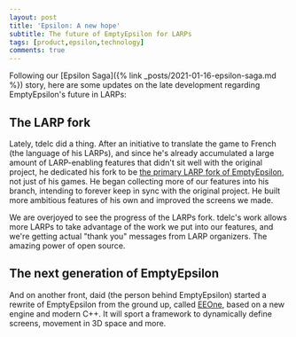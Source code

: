 ```yaml
---
layout: post
title: 'Epsilon: A new hope'
subtitle: The future of EmptyEpsilon for LARPs
tags: [product,epsilon,technology]
comments: true
---
```

Following our [Epsilon Saga]({% link _posts/2021-01-16-epsilon-saga.md %}) story, here are some updates on the late development regarding EmptyEpsilon's future in LARPs:

## The LARP fork
Lately, tdelc did a thing. After an initiative to translate the game to French (the language of his LARPs), and since he's already accumulated a large amount of LARP-enabling features that didn't sit well with the original project, he dedicated his fork to be [the primary LARP fork of EmptyEpsilon](http://bridgesim.net/discussion/510/larp-v1-3-version-of-empty-epsilon), not just of his games. He began collecting more of our features into his branch, intending to forever keep in sync with the original project. He built more ambitious features of his own and improved the screens we made. 

We are overjoyed to see the progress of the LARPs fork. tdelc's work allows more LARPs to take advantage of the work we put into our features, and we're getting actual "thank you" messages from LARP organizers. The amazing power of open source.

## The next generation of EmptyEpsilon
And on another front, daid (the person behind EmptyEpsilon) started a rewrite of EmptyEpsilon from the ground up, called [EEOne](https://github.com/daid/EmptyEpsilonOne), based on a new engine and modern C++. It will sport a framework to dynamically define screens, movement in 3D space and more.
